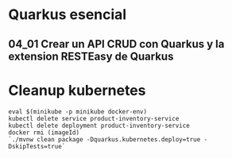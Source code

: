 # Quarkus esencial
## 04_01 Crear un API CRUD con Quarkus y la extension RESTEasy de Quarkus


# Cleanup kubernetes
```
eval $(minikube -p minikube docker-env) 
kubectl delete service product-inventory-service      
kubectl delete deployment product-inventory-service
docker rmi (imageId)
`./mvnw clean package -Dquarkus.kubernetes.deploy=true -DskipTests=true`
```